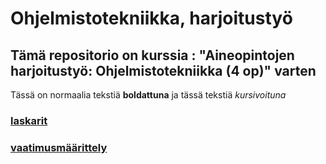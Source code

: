 

# Ohjelmistotekniikka, harjoitustyö

## Tämä repositorio on kurssia : "Aineopintojen harjoitustyö: Ohjelmistotekniikka (4 op)" varten

Tässä on normaalia tekstiä  **boldattuna** ja tässä tekstiä *kursivoituna* 

### [laskarit](./laskarit)

### [vaatimusmäärittely](./documentation/vaatimusmaarittely.md)


